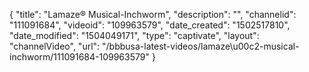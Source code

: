 {
    "title": "Lamaze&reg; Musical-Inchworm",
    "description": "",
    "channelid": "111091684",
    "videoid": "109963579",
    "date_created": "1502517810",
    "date_modified": "1504049171",
    "type": "captivate",
    "layout": "channelVideo",
    "url": "\/bbbusa-latest-videos\/lamaze\u00c2-musical-inchworm\/111091684-109963579"
}